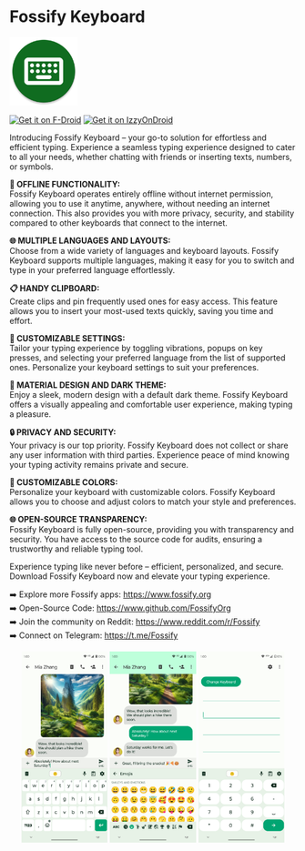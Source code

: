 # Fossify Keyboard

<img alt="Logo" src="graphics/icon.webp" width="120" />

<a href="https://f-droid.org/packages/org.fossify.keyboard/"><img src="https://fdroid.gitlab.io/artwork/badge/get-it-on-en.svg" alt="Get it on F-Droid" height=80/></a> <a href="https://apt.izzysoft.de/fdroid/index/apk/org.fossify.keyboard"><img src="https://gitlab.com/IzzyOnDroid/repo/-/raw/master/assets/IzzyOnDroid.png" alt="Get it on IzzyOnDroid" height=80/></a>

Introducing Fossify Keyboard – your go-to solution for effortless and efficient typing. Experience a seamless typing experience designed to cater to all your needs, whether chatting with friends or inserting texts, numbers, or symbols.

**📶 OFFLINE FUNCTIONALITY:**    
Fossify Keyboard operates entirely offline without internet permission, allowing you to use it anytime, anywhere, without needing an internet connection. This also provides you with more privacy, security, and stability compared to other keyboards that connect to the internet.

**🌐 MULTIPLE LANGUAGES AND LAYOUTS:**    
Choose from a wide variety of languages and keyboard layouts. Fossify Keyboard supports multiple languages, making it easy for you to switch and type in your preferred language effortlessly.

**📋 HANDY CLIPBOARD:**    
Create clips and pin frequently used ones for easy access. This feature allows you to insert your most-used texts quickly, saving you time and effort.

**📳 CUSTOMIZABLE SETTINGS:**    
Tailor your typing experience by toggling vibrations, popups on key presses, and selecting your preferred language from the list of supported ones. Personalize your keyboard settings to suit your preferences.

**🌙 MATERIAL DESIGN AND DARK THEME:**    
Enjoy a sleek, modern design with a default dark theme. Fossify Keyboard offers a visually appealing and comfortable user experience, making typing a pleasure.

**🔒 PRIVACY AND SECURITY:**    
Your privacy is our top priority. Fossify Keyboard does not collect or share any user information with third parties. Experience peace of mind knowing your typing activity remains private and secure.

**🎨 CUSTOMIZABLE COLORS:**    
Personalize your keyboard with customizable colors. Fossify Keyboard allows you to choose and adjust colors to match your style and preferences.

**🌐 OPEN-SOURCE TRANSPARENCY:**    
Fossify Keyboard is fully open-source, providing you with transparency and security. You have access to the source code for audits, ensuring a trustworthy and reliable typing tool.

Experience typing like never before – efficient, personalized, and secure. Download Fossify Keyboard now and elevate your typing experience.

➡️ Explore more Fossify apps: https://www.fossify.org    
➡️ Open-Source Code: https://www.github.com/FossifyOrg    
➡️ Join the community on Reddit: https://www.reddit.com/r/Fossify    
➡️ Connect on Telegram: https://t.me/Fossify    

<div align="center">
<img alt="App image" src="fastlane/metadata/android/en-US/images/phoneScreenshots/1_en-US.png" width="30%">
<img alt="App image" src="fastlane/metadata/android/en-US/images/phoneScreenshots/2_en-US.png" width="30%">
<img alt="App image" src="fastlane/metadata/android/en-US/images/phoneScreenshots/3_en-US.png" width="30%">
</div>


